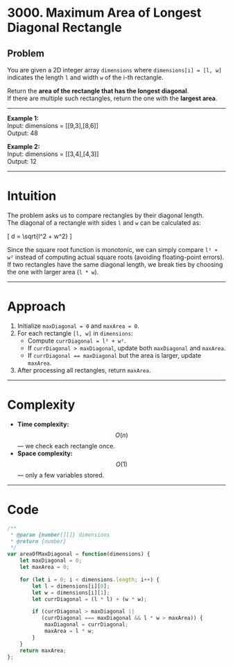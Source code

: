 # 3000. Maximum Area of Longest Diagonal Rectangle

## Problem
You are given a 2D integer array `dimensions` where `dimensions[i] = [l, w]` indicates the length `l` and width `w` of the i-th rectangle.

Return the **area of the rectangle that has the longest diagonal**.  
If there are multiple such rectangles, return the one with the **largest area**.

---

**Example 1:**  
Input: dimensions = [[9,3],[8,6]]  
Output: 48  

**Example 2:**  
Input: dimensions = [[3,4],[4,3]]  
Output: 12  

---

# Intuition
The problem asks us to compare rectangles by their diagonal length.  
The diagonal of a rectangle with sides `l` and `w` can be calculated as:

\[
d = \sqrt{l^2 + w^2}
\]

Since the square root function is monotonic, we can simply compare `l² + w²` instead of computing actual square roots (avoiding floating-point errors).  
If two rectangles have the same diagonal length, we break ties by choosing the one with larger area (`l * w`).  

---

# Approach
1. Initialize `maxDiagonal = 0` and `maxArea = 0`.  
2. For each rectangle `[l, w]` in `dimensions`:  
   - Compute `currDiagonal = l² + w²`.  
   - If `currDiagonal > maxDiagonal`, update both `maxDiagonal` and `maxArea`.  
   - If `currDiagonal == maxDiagonal` but the area is larger, update `maxArea`.  
3. After processing all rectangles, return `maxArea`.  

---

# Complexity
- **Time complexity:**  
  $$O(n)$$ — we check each rectangle once.  
- **Space complexity:**  
  $$O(1)$$ — only a few variables stored.  

---

# Code
```javascript
/**
 * @param {number[][]} dimensions
 * @return {number}
 */
var areaOfMaxDiagonal = function(dimensions) {
    let maxDiagonal = 0;
    let maxArea = 0;

    for (let i = 0; i < dimensions.length; i++) {
        let l = dimensions[i][0];
        let w = dimensions[i][1];
        let currDiagonal = (l * l) + (w * w);

        if (currDiagonal > maxDiagonal || 
           (currDiagonal === maxDiagonal && l * w > maxArea)) {
            maxDiagonal = currDiagonal;
            maxArea = l * w;
        }
    }
    return maxArea;
};

